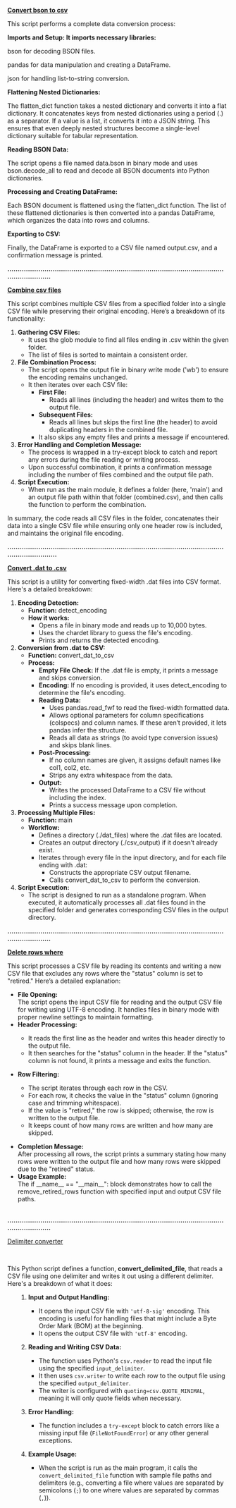 <a href="https://github.com/deejayhighbee/python-csv-convert-tools/blob/main/bson_convert.py"><strong>Convert bson to csv</strong></a>

This script performs a complete data conversion process:

<strong>Imports and Setup: It imports necessary libraries:</strong>

bson for decoding BSON files. 

pandas for data manipulation and creating a DataFrame. 

json for handling list-to-string conversion.

<strong>Flattening Nested Dictionaries:</strong>

The flatten_dict function takes a nested dictionary and converts it into a flat dictionary. It concatenates keys from nested dictionaries using a period (.) as a separator. If a value is a list, it converts it into a JSON string. This ensures that even deeply nested structures become a single-level dictionary suitable for tabular representation.

<strong>Reading BSON Data:</strong>

The script opens a file named data.bson in binary mode and uses bson.decode_all to read and decode all BSON documents into Python dictionaries.

<strong>Processing and Creating DataFrame:</strong>

Each BSON document is flattened using the flatten_dict function. The list of these flattened dictionaries is then converted into a pandas DataFrame, which organizes the data into rows and columns.

<strong>Exporting to CSV:</strong>

Finally, the DataFrame is exported to a CSV file named output.csv, and a confirmation message is printed.

<strong>………………………………………………………………………………………………………………</strong>

<a href="https://github.com/deejayhighbee/python-csv-convert-tools/blob/main/combine_csv.py"><strong>Combine csv files</strong></a>

This script combines multiple CSV files from a specified folder into a single CSV file while preserving their original encoding. Here’s a breakdown of its functionality:
<ol>
 	<li><strong>Gathering CSV Files:</strong>
<ul>
 	<li>It uses the glob module to find all files ending in .csv within the given folder.</li>
 	<li>The list of files is sorted to maintain a consistent order.</li>
</ul>
</li>
 	<li><strong>File Combination Process:</strong>
<ul>
 	<li>The script opens the output file in binary write mode ('wb') to ensure the encoding remains unchanged.</li>
 	<li>It then iterates over each CSV file:
<ul>
 	<li><strong>First File:</strong>
<ul>
 	<li>Reads all lines (including the header) and writes them to the output file.</li>
</ul>
</li>
 	<li><strong>Subsequent Files:</strong>
<ul>
 	<li>Reads all lines but skips the first line (the header) to avoid duplicating headers in the combined file.</li>
</ul>
</li>
 	<li>It also skips any empty files and prints a message if encountered.</li>
</ul>
</li>
</ul>
</li>
 	<li><strong>Error Handling and Completion Message:</strong>
<ul>
 	<li>The process is wrapped in a try-except block to catch and report any errors during the file reading or writing process.</li>
 	<li>Upon successful combination, it prints a confirmation message including the number of files combined and the output file path.</li>
</ul>
</li>
 	<li><strong>Script Execution:</strong>
<ul>
 	<li>When run as the main module, it defines a folder (here, 'main') and an output file path within that folder (combined.csv), and then calls the function to perform the combination.</li>
</ul>
</li>
</ol>
In summary, the code reads all CSV files in the folder, concatenates their data into a single CSV file while ensuring only one header row is included, and maintains the original file encoding.

<strong>…………………………………………………………………………………………………………………</strong>

<a href="https://github.com/deejayhighbee/python-csv-convert-tools/blob/main/dat_to_csv.py"><strong>Convert .dat to .csv</strong></a>

This script is a utility for converting fixed-width .dat files into CSV format. Here's a detailed breakdown:
<ol>
 	<li><strong>Encoding Detection:</strong>
<ul>
 	<li><strong>Function:</strong> detect_encoding</li>
 	<li><strong>How it works:</strong>
<ul>
 	<li>Opens a file in binary mode and reads up to 10,000 bytes.</li>
 	<li>Uses the chardet library to guess the file's encoding.</li>
 	<li>Prints and returns the detected encoding.</li>
</ul>
</li>
</ul>
</li>
 	<li><strong>Conversion from .dat to CSV:</strong>
<ul>
 	<li><strong>Function:</strong> convert_dat_to_csv</li>
 	<li><strong>Process:</strong>
<ul>
 	<li><strong>Empty File Check:</strong> If the .dat file is empty, it prints a message and skips conversion.</li>
 	<li><strong>Encoding:</strong> If no encoding is provided, it uses detect_encoding to determine the file's encoding.</li>
 	<li><strong>Reading Data:</strong>
<ul>
 	<li>Uses pandas.read_fwf to read the fixed-width formatted data.</li>
 	<li>Allows optional parameters for column specifications (colspecs) and column names. If these aren’t provided, it lets pandas infer the structure.</li>
 	<li>Reads all data as strings (to avoid type conversion issues) and skips blank lines.</li>
</ul>
</li>
 	<li><strong>Post-Processing:</strong>
<ul>
 	<li>If no column names are given, it assigns default names like col1, col2, etc.</li>
 	<li>Strips any extra whitespace from the data.</li>
</ul>
</li>
 	<li><strong>Output:</strong>
<ul>
 	<li>Writes the processed DataFrame to a CSV file without including the index.</li>
 	<li>Prints a success message upon completion.</li>
</ul>
</li>
</ul>
</li>
</ul>
</li>
 	<li><strong>Processing Multiple Files:</strong>
<ul>
 	<li><strong>Function:</strong> main</li>
 	<li><strong>Workflow:</strong>
<ul>
 	<li>Defines a directory (./dat_files) where the .dat files are located.</li>
 	<li>Creates an output directory (./csv_output) if it doesn’t already exist.</li>
 	<li>Iterates through every file in the input directory, and for each file ending with .dat:
<ul>
 	<li>Constructs the appropriate CSV output filename.</li>
 	<li>Calls convert_dat_to_csv to perform the conversion.</li>
</ul>
</li>
</ul>
</li>
</ul>
</li>
 	<li><strong>Script Execution:</strong>
<ul>
 	<li>The script is designed to run as a standalone program. When executed, it automatically processes all .dat files found in the specified folder and generates corresponding CSV files in the output directory.</li>
</ul>
</li>
</ol>
<strong>………………………………………………………………………………………………………………</strong>

<a href="https://github.com/deejayhighbee/python-csv-convert-tools/blob/main/delete_rows_where.py"><strong>Delete rows where</strong></a>

This script processes a CSV file by reading its contents and writing a new CSV file that excludes any rows where the "status" column is set to "retired." Here’s a detailed explanation:
<ul>
 	<li data-start="188" data-end="400"><strong data-start="188" data-end="205">File Opening:</strong><br data-start="205" data-end="208" />The script opens the input CSV file for reading and the output CSV file for writing using UTF-8 encoding. It handles files in binary mode with proper newline settings to maintain formatting.</li>
 	<li data-start="404" data-end="428"><strong data-start="404" data-end="426">Header Processing:</strong></li>
</ul>
<ul data-start="431" data-end="663">
 	<li style="list-style-type: none;">
<ul>
 	<li data-start="431" data-end="522">It reads the first line as the header and writes this header directly to the output file.</li>
 	<li data-start="525" data-end="663">It then searches for the "status" column in the header. If the "status" column is not found, it prints a message and exits the function.</li>
</ul>
</li>
</ul>
<ul>
 	<li data-start="667" data-end="687"><strong data-start="667" data-end="685">Row Filtering:</strong></li>
</ul>
<ul data-start="690" data-end="1017">
 	<li style="list-style-type: none;">
<ul>
 	<li data-start="690" data-end="740">The script iterates through each row in the CSV.</li>
 	<li data-start="743" data-end="842">For each row, it checks the value in the "status" column (ignoring case and trimming whitespace).</li>
 	<li data-start="845" data-end="943">If the value is "retired," the row is skipped; otherwise, the row is written to the output file.</li>
 	<li data-start="946" data-end="1017">It keeps count of how many rows are written and how many are skipped.</li>
</ul>
</li>
</ul>
<ul>
 	<li data-start="1021" data-end="1217"><strong data-start="1021" data-end="1044">Completion Message:</strong><br data-start="1044" data-end="1047" />After processing all rows, the script prints a summary stating how many rows were written to the output file and how many rows were skipped due to the "retired" status.</li>
 	<li data-start="1221" data-end="1390"><strong data-start="1221" data-end="1239">Usage Example:</strong><br data-start="1239" data-end="1242" />The if __name__ == "__main__": block demonstrates how to call the remove_retired_rows function with specified input and output CSV file paths.</li>
</ul>
&nbsp;
<strong>………………………………………………………………………………………………………………</strong>
&nbsp;
<p data-start="0" data-end="191"><a href="https://github.com/deejayhighbee/python-csv-convert-tools/blob/main/delimiter_converter.py">Delimiter converter</a></p>

&nbsp;
<p data-start="0" data-end="191">This Python script defines a function, <strong data-start="39" data-end="65">convert_delimited_file</strong>, that reads a CSV file using one delimiter and writes it out using a different delimiter. Here's a breakdown of what it does:</p>

<ol>
 	<li style="list-style-type: none;">
<ol data-start="193" data-end="1276">
 	<li data-start="193" data-end="453">
<p data-start="196" data-end="228"><strong data-start="196" data-end="226">Input and Output Handling:</strong></p>

<ul data-start="232" data-end="453">
 	<li data-start="232" data-end="394">It opens the input CSV file with <code data-start="267" data-end="280">'utf-8-sig'</code> encoding. This encoding is useful for handling files that might include a Byte Order Mark (BOM) at the beginning.</li>
 	<li data-start="398" data-end="453">It opens the output CSV file with <code data-start="434" data-end="443">'utf-8'</code> encoding.</li>
</ul>
</li>
 	<li data-start="455" data-end="822">
<p data-start="458" data-end="493"><strong data-start="458" data-end="491">Reading and Writing CSV Data:</strong></p>

<ul data-start="497" data-end="822">
 	<li data-start="497" data-end="600">The function uses Python's <code data-start="526" data-end="538">csv.reader</code> to read the input file using the specified <code data-start="582" data-end="599">input_delimiter</code>.</li>
 	<li data-start="604" data-end="708">It then uses <code data-start="619" data-end="631">csv.writer</code> to write each row to the output file using the specified <code data-start="689" data-end="707">output_delimiter</code>.</li>
 	<li data-start="712" data-end="822">The writer is configured with <code data-start="744" data-end="771">quoting=csv.QUOTE_MINIMAL</code>, meaning it will only quote fields when necessary.</li>
</ul>
</li>
 	<li data-start="824" data-end="993">
<p data-start="827" data-end="848"><strong data-start="827" data-end="846">Error Handling:</strong></p>

<ul data-start="852" data-end="993">
 	<li data-start="852" data-end="993">The function includes a <code data-start="878" data-end="890">try-except</code> block to catch errors like a missing input file (<code data-start="940" data-end="959">FileNotFoundError</code>) or any other general exceptions.</li>
</ul>
</li>
 	<li data-start="995" data-end="1276">
<p data-start="998" data-end="1018"><strong data-start="998" data-end="1016">Example Usage:</strong></p>

<ul data-start="1022" data-end="1276">
 	<li data-start="1022" data-end="1276">When the script is run as the main program, it calls the <code data-start="1081" data-end="1105">convert_delimited_file</code> function with sample file paths and delimiters (e.g., converting a file where values are separated by semicolons (<code data-start="1220" data-end="1223">;</code>) to one where values are separated by commas (<code data-start="1270" data-end="1273">,</code>)).</li>
</ul>
</li>
</ol>
</li>
</ol>
